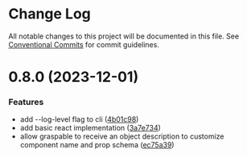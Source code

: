 # Change Log

All notable changes to this project will be documented in this file.
See [Conventional Commits](https://conventionalcommits.org) for commit guidelines.

# 0.8.0 (2023-12-01)


### Features

* add --log-level flag to cli ([4b01c98](https://github.com/ecomfe/deep-grasp/commit/4b01c98c31de8cbb7a1d0d8cb203a4a59e7f69d3))
* add basic react implementation ([3a7e734](https://github.com/ecomfe/deep-grasp/commit/3a7e73458bbb287566585b8e0a33f5e7dfeafa71))
* allow graspable to receive an object description to customize component name and prop schema ([ec75a39](https://github.com/ecomfe/deep-grasp/commit/ec75a396199b2bde73ad9581b891a40940827361))
